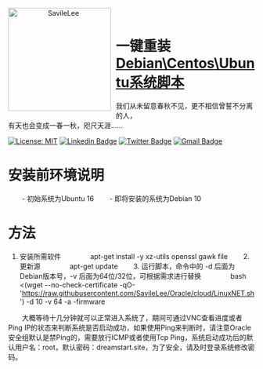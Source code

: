 <p align="center">
<img width="210" height="210" align="left" style="float: left; margin: 0 10px 0 0;" src="https://avatars.githubusercontent.com/u/58343733?s=460&u=b8c05d0428f2a7c942a2625cf9898c2fe7cce00a&v=4" alt="SavileLee"/>
</br>
<h1>一键重装 <a href="https://dreamstart.site">Debian\Centos\Ubuntu系统脚本</a></h1>
我们从未留意春秋不见，更不相信曾誓不分离的人，
</br>
有天也会变成一春一秋，咫尺天涯……
</p>

[![License: MIT](https://img.shields.io/badge/license-MIT-green)](LICENSE)
[![Linkedin Badge](https://img.shields.io/badge/-Linkedin-1ca0f1?style=ightgrey&logo=Linkedin&logoColor=white&link=https://www.linkedin.com/in/SavileLee/)](https://www.linkedin.com/in/SavileLee/)
[![Twitter Badge](https://img.shields.io/badge/-Twitter-1ca0f1?style=lightgrey&labelColor=1ca0f1&logo=twitter&logoColor=white&link=https://twitter.com/SavileLee)](https://twitter.com/SavileLee)
[![Gmail Badge](https://img.shields.io/badge/-Gmail-1ca0f1?style=ightgrey&logo=Gmail&logoColor=white&link=mailto:liyesen@gmail.com)](mailto:liyesen@gmail.com)

# 安装前环境说明
　　- 初始系统为Ubuntu 16
　　- 即将安装的系统为Debian 10

# 方法
1. 安装所需软件
　　　　apt-get install -y xz-utils openssl gawk file
　　2. 更新源
　　　　apt-get update
　　3. 运行脚本，命令中的 -d 后面为Debian版本号，-v 后面为64位/32位，可根据需求进行替换
　　　　bash <(wget --no-check-certificate -qO- 'https://raw.githubusercontent.com/SavileLee/Oracle/cloud/LinuxNET.sh') -d 10 -v 64 -a -firmware

　　大概等待十几分钟就可以正常进入系统了，期间可通过VNC查看进度或者Ping IP的状态来判断系统是否启动成功，如果使用Ping来判断时，请注意Oracle安全组默认是禁Ping的，需要放行ICMP或者使用Tcp Ping，系统启动成功后的默认用户名：root，默认密码：dreamstart.site，为了安全，请及时登录系统修改密码。
